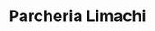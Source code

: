 ---
title: "Parcheria Limachi"
url: /riberalta/parcheria-limachi/
shop: reparación de automóviles
---